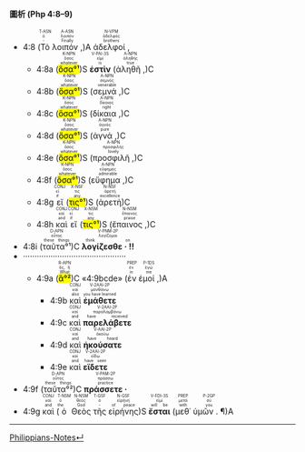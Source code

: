 #### 圖析 (Php 4:8–9)

- <rt>4:8</rt> (<RUBY><ruby><ruby>Τὸ<rt>-</rt></ruby><rt>ὁ</rt></ruby><rt>T-ASN</rt></RUBY> <RUBY><ruby><ruby>λοιπόν ,<rt>Finally</rt></ruby><rt>λοιπόν</rt></ruby><rt>A-ASN</rt></RUBY>)A <RUBY><ruby><ruby>ἀδελφοί ,<rt>brothers</rt></ruby><rt>ἀδελφός</rt></ruby><rt>N-VPM</rt></RUBY> 
	- <rt>4:8a</rt> (<RUBY><ruby><ruby><mark>ὅσα°¹</mark><rt>whatever</rt></ruby><rt>ὅσος</rt></ruby><rt>K-NPN</rt></RUBY>)S <RUBY><ruby><ruby><strong>ἐστὶν</strong><rt>is</rt></ruby><rt>εἰμί</rt></ruby><rt>V-PAI-3S</rt></RUBY> (<RUBY><ruby><ruby>ἀληθῆ ,<rt>true</rt></ruby><rt>ἀληθής</rt></ruby><rt>A-NPN</rt></RUBY>)C 
	- <rt>4:8b</rt> (<RUBY><ruby><ruby><mark>ὅσα°¹</mark><rt>whatever</rt></ruby><rt>ὅσος</rt></ruby><rt>K-NPN</rt></RUBY>)S (<RUBY><ruby><ruby>σεμνά ,<rt>venerable</rt></ruby><rt>σεμνός</rt></ruby><rt>A-NPN</rt></RUBY>)C 
	- <rt>4:8c</rt> (<RUBY><ruby><ruby><mark>ὅσα°¹</mark><rt>whatever</rt></ruby><rt>ὅσος</rt></ruby><rt>K-NPN</rt></RUBY>)S (<RUBY><ruby><ruby>δίκαια ,<rt>right</rt></ruby><rt>δίκαιος</rt></ruby><rt>A-NPN</rt></RUBY>)C 
	- <rt>4:8d</rt> (<RUBY><ruby><ruby><mark>ὅσα°¹</mark><rt>whatever</rt></ruby><rt>ὅσος</rt></ruby><rt>K-NPN</rt></RUBY>)S (<RUBY><ruby><ruby>ἁγνά ,<rt>pure</rt></ruby><rt>ἁγνός</rt></ruby><rt>A-NPN</rt></RUBY>)C 
	- <rt>4:8e</rt> (<RUBY><ruby><ruby><mark>ὅσα°¹</mark><rt>whatever</rt></ruby><rt>ὅσος</rt></ruby><rt>K-NPN</rt></RUBY>)S (<RUBY><ruby><ruby>προσφιλῆ ,<rt>lovely</rt></ruby><rt>προσφιλής</rt></ruby><rt>A-NPN</rt></RUBY>)C 
	- <rt>4:8f</rt> (<RUBY><ruby><ruby><mark>ὅσα°¹</mark><rt>whatever</rt></ruby><rt>ὅσος</rt></ruby><rt>K-NPN</rt></RUBY>)S (<RUBY><ruby><ruby>εὔφημα ,<rt>admirable</rt></ruby><rt>εὔφημος</rt></ruby><rt>A-NPN</rt></RUBY>)C 
	- <rt>4:8g</rt> <RUBY><ruby><ruby>εἴ<rt>if</rt></ruby><rt>εἰ</rt></ruby><rt>CONJ</rt></RUBY> (<RUBY><ruby><ruby><mark>τις°¹</mark><rt>any</rt></ruby><rt>τις</rt></ruby><rt>X-NSF</rt></RUBY>)S (<RUBY><ruby><ruby>ἀρετὴ<rt>excellence</rt></ruby><rt>ἀρετή</rt></ruby><rt>N-NSF</rt></RUBY>)C
	- <rt>4:8h</rt> <RUBY><ruby><ruby>καὶ<rt>and</rt></ruby><rt>καί</rt></ruby><rt>CONJ</rt></RUBY> <RUBY><ruby><ruby>εἴ<rt>if</rt></ruby><rt>εἰ</rt></ruby><rt>CONJ</rt></RUBY> (<RUBY><ruby><ruby><mark>τις°¹</mark><rt>any</rt></ruby><rt>τις</rt></ruby><rt>X-NSM</rt></RUBY>)S (<RUBY><ruby><ruby>ἔπαινος ,<rt>praise</rt></ruby><rt>ἔπαινος</rt></ruby><rt>N-NSM</rt></RUBY>)C
- <rt>4:8i</rt> (<RUBY><ruby><ruby>ταῦτα°¹<rt>these things</rt></ruby><rt>οὗτος</rt></ruby><rt>D-APN</rt></RUBY>)C <RUBY><ruby><ruby><strong>λογίζεσθε · !!</strong><rt>think on</rt></ruby><rt>λογίζομαι</rt></ruby><rt>V-PNM-2P</rt></RUBY> 
- ·············································
	- <rt>4:9a</rt> (<RUBY><ruby><ruby><mark>ἃ°²</mark><rt>What</rt></ruby><rt>ὅς, ἥ</rt></ruby><rt>R-APN</rt></RUBY>)C «<rt>4:9bcde</rt>» (<RUBY><ruby><ruby>ἐν<rt>in</rt></ruby><rt>ἐν</rt></ruby><rt>PREP</rt></RUBY> <RUBY><ruby><ruby>ἐμοί ,<rt>me</rt></ruby><rt>ἐγώ</rt></ruby><rt>P-1DS</rt></RUBY>)A
		- <rt>4:9b</rt> <RUBY><ruby><ruby>καὶ<rt>also</rt></ruby><rt>καί</rt></ruby><rt>CONJ</rt></RUBY> <RUBY><ruby><ruby><strong>ἐμάθετε</strong><rt>you have learned</rt></ruby><rt>μανθάνω</rt></ruby><rt>V-2AAI-2P</rt></RUBY> 
		- <rt>4:9c</rt> <RUBY><ruby><ruby>καὶ<rt>and</rt></ruby><rt>καί</rt></ruby><rt>CONJ</rt></RUBY> <RUBY><ruby><ruby><strong>παρελάβετε</strong><rt>have received</rt></ruby><rt>παραλαμβάνω</rt></ruby><rt>V-2AAI-2P</rt></RUBY> 
		- <rt>4:9d</rt> <RUBY><ruby><ruby>καὶ<rt>and</rt></ruby><rt>καί</rt></ruby><rt>CONJ</rt></RUBY> <RUBY><ruby><ruby><strong>ἠκούσατε</strong><rt>have heard</rt></ruby><rt>ἀκούω</rt></ruby><rt>V-AAI-2P</rt></RUBY> 
		- <rt>4:9e</rt> <RUBY><ruby><ruby>καὶ<rt>and</rt></ruby><rt>καί</rt></ruby><rt>CONJ</rt></RUBY> <RUBY><ruby><ruby><strong>εἴδετε</strong><rt>have seen</rt></ruby><rt>εἴδω</rt></ruby><rt>V-2AAI-2P</rt></RUBY> 
- <rt>4:9f</rt> (<RUBY><ruby><ruby>ταῦτα°²<rt>these things</rt></ruby><rt>οὗτος</rt></ruby><rt>D-APN</rt></RUBY>)C <RUBY><ruby><ruby><strong>πράσσετε ·</strong><rt>practice</rt></ruby><rt>πράσσω</rt></ruby><rt>V-PAM-2P</rt></RUBY> 
- <rt>4:9g</rt> <RUBY><ruby><ruby>καὶ<rt>and</rt></ruby><rt>καί</rt></ruby><rt>CONJ</rt></RUBY> (<RUBY><ruby><ruby>ὁ<rt>the</rt></ruby><rt>ὁ</rt></ruby><rt>T-NSM</rt></RUBY> <RUBY><ruby><ruby>Θεὸς<rt>God</rt></ruby><rt>θεός</rt></ruby><rt>N-NSM</rt></RUBY> <RUBY><ruby><ruby>τῆς<rt>-</rt></ruby><rt>ὁ</rt></ruby><rt>T-GSF</rt></RUBY> <RUBY><ruby><ruby>εἰρήνης<rt>of peace</rt></ruby><rt>εἰρήνη</rt></ruby><rt>N-GSF</rt></RUBY>)S <RUBY><ruby><ruby><strong>ἔσται</strong><rt>will be</rt></ruby><rt>εἰμί</rt></ruby><rt>V-FDI-3S</rt></RUBY> (<RUBY><ruby><ruby>μεθ᾽<rt>with</rt></ruby><rt>μετά</rt></ruby><rt>PREP</rt></RUBY> <RUBY><ruby><ruby>ὑμῶν . ¶<rt>you</rt></ruby><rt>σύ</rt></ruby><rt>P-2GP</rt></RUBY>)A



---
[Philippians-Notes↵](Philippians-Notes.md)